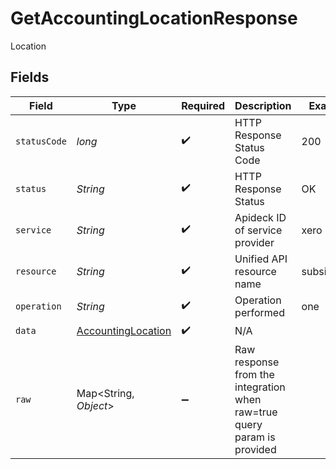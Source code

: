 # GetAccountingLocationResponse

Location


## Fields

| Field                                                                   | Type                                                                    | Required                                                                | Description                                                             | Example                                                                 |
| ----------------------------------------------------------------------- | ----------------------------------------------------------------------- | ----------------------------------------------------------------------- | ----------------------------------------------------------------------- | ----------------------------------------------------------------------- |
| `statusCode`                                                            | *long*                                                                  | :heavy_check_mark:                                                      | HTTP Response Status Code                                               | 200                                                                     |
| `status`                                                                | *String*                                                                | :heavy_check_mark:                                                      | HTTP Response Status                                                    | OK                                                                      |
| `service`                                                               | *String*                                                                | :heavy_check_mark:                                                      | Apideck ID of service provider                                          | xero                                                                    |
| `resource`                                                              | *String*                                                                | :heavy_check_mark:                                                      | Unified API resource name                                               | subsidiaries                                                            |
| `operation`                                                             | *String*                                                                | :heavy_check_mark:                                                      | Operation performed                                                     | one                                                                     |
| `data`                                                                  | [AccountingLocation](../../models/components/AccountingLocation.md)     | :heavy_check_mark:                                                      | N/A                                                                     |                                                                         |
| `raw`                                                                   | Map\<String, *Object*>                                                  | :heavy_minus_sign:                                                      | Raw response from the integration when raw=true query param is provided |                                                                         |